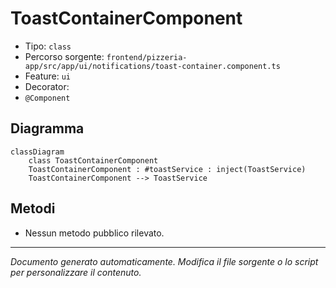 # ToastContainerComponent

- Tipo: `class`
- Percorso sorgente: `frontend/pizzeria-app/src/app/ui/notifications/toast-container.component.ts`
- Feature: `ui`
- Decorator: 
- `@Component`

## Diagramma
```mermaid
classDiagram
    class ToastContainerComponent
    ToastContainerComponent : #toastService : inject(ToastService)
    ToastContainerComponent --> ToastService
```


## Metodi
- Nessun metodo pubblico rilevato.

---
_Documento generato automaticamente. Modifica il file sorgente o lo script per personalizzare il contenuto._
